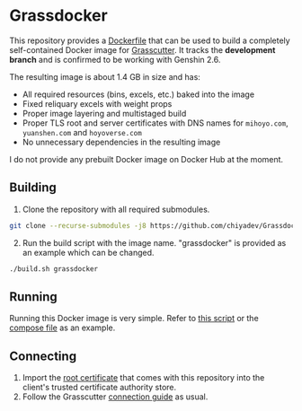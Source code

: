 # Grassdocker

This repository provides a [Dockerfile][1] that can be used to build a completely self-contained Docker image for [Grasscutter][2]. It tracks the **development branch** and is confirmed to be working with Genshin 2.6.

The resulting image is about 1.4 GB in size and has:

- All required resources (bins, excels, etc.) baked into the image
- Fixed reliquary excels with weight props
- Proper image layering and multistaged build
- Proper TLS root and server certificates with DNS names for `mihoyo.com`, `yuanshen.com` and `hoyoverse.com`
- No unnecessary dependencies in the resulting image

I do not provide any prebuilt Docker image on Docker Hub at the moment.

## Building

1. Clone the repository with all required submodules.

```sh
git clone --recurse-submodules -j8 https://github.com/chiyadev/Grassdocker.git
```

2. Run the build script with the image name. "grassdocker" is provided as an example which can be changed.

```sh
./build.sh grassdocker
```

## Running

Running this Docker image is very simple. Refer to [this script](server.sh) or the [compose file](docker-compose.yaml) as an example.

## Connecting

1. Import the [root certificate](certs/root.pem) that comes with this repository into the client's trusted certificate authority store.
2. Follow the Grasscutter [connection guide][3] as usual.

[1]: https://docs.docker.com/engine/reference/builder/
[2]: https://github.com/Grasscutters/Grasscutter
[3]: https://github.com/Grasscutters/Grasscutter/wiki
